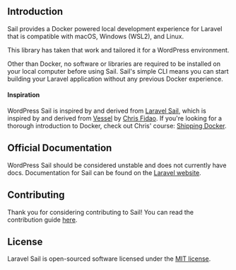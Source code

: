 ## Introduction

Sail provides a Docker powered local development experience for Laravel that is compatible with macOS, Windows (WSL2), and Linux.

This library has taken that work and tailored it for a WordPress environment.

Other than Docker, no software or libraries are required to be installed on your local computer before using Sail. Sail's simple CLI means you can start building your Laravel application without any previous Docker experience.

#### Inspiration

WordPress Sail is inspired by and derived from [Laravel Sail](https://github.com/laravel/sail), which is inspired by and derived from [Vessel](https://github.com/shipping-docker/vessel) by [Chris Fidao](https://github.com/fideloper). If you're looking for a thorough introduction to Docker, check out Chris' course: [Shipping Docker](https://serversforhackers.com/shipping-docker).

## Official Documentation

WordPress Sail should be considered unstable and does not currently have docs. Documentation for Sail can be found on the [Laravel website](https://laravel.com/docs/sail).

## Contributing

Thank you for considering contributing to Sail! You can read the contribution guide [here](.github/CONTRIBUTING.md).

## License

Laravel Sail is open-sourced software licensed under the [MIT license](LICENSE.md).
